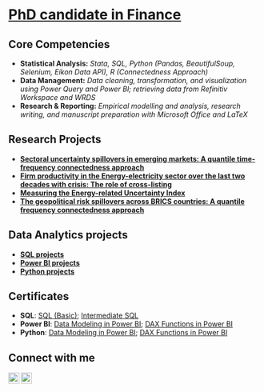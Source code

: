 # <a href="https://sites.google.com/view/tamdang">PhD candidate in Finance</a>

## Core Competencies
- **Statistical Analysis:** _Stata, SQL, Python (Pandas, BeautifulSoup, Selenium, Eikon Data API), R (Connectedness 
Approach)_								       		
- **Data Management:** _Data cleaning, transformation, and visualization using Power Query and Power BI; 
retrieving data from Refinitiv Workspace and WRDS_
- **Research & Reporting:** _Empirical modelling and analysis, research writing, and manuscript preparation with Microsoft Office 
and LaTeX_



## Research Projects
- [**Sectoral uncertainty spillovers in emerging markets: A quantile time-frequency connectedness approach**](https://github.com/tamdang100/research1)
- [
**Firm productivity in the Energy-electricity sector over the last two decades with crisis: The role of cross-listing**](https://github.com/tamdang100/research2)
- [**Measuring the Energy-related Uncertainty Index**](https://github.com/tamdang100/research3)
- [**The geopolitical risk spillovers across BRICS countries: A quantile frequency connectedness approach**](https://github.com/tamdang100/research4)

## Data Analytics projects
- [**SQL projects**](https://github.com/tamdang100/sql_ecom)
- [**Power BI projects**](https://github.com/tamdang100/powerbi/)
- [**Python projects**](https://github.com/tamdang100/python_projects)

## Certificates
- **SQL**: [SQL (Basic)](https://www.hackerrank.com/certificates/d2f2437bc2a1); [Intermediate SQL](https://www.datacamp.com/statement-of-accomplishment/course/bf7196a233a7c2827a0891f47d11e63be055adcd?raw=1)
- **Power BI**: [Data Modeling in Power BI](https://www.datacamp.com/statement-of-accomplishment/course/c3305f6a12602e565e251bf4ab396049674ae1ae?raw=1); [DAX Functions in Power BI](https://www.datacamp.com/statement-of-accomplishment/course/be6bfe2ff2211300ab60baede5f22ce618b9e18e?raw=1)
- **Python**: [Data Modeling in Power BI](https://www.datacamp.com/statement-of-accomplishment/course/c3305f6a12602e565e251bf4ab396049674ae1ae?raw=1); [DAX Functions in Power BI](https://www.datacamp.com/statement-of-accomplishment/course/be6bfe2ff2211300ab60baede5f22ce618b9e18e?raw=1)



<h2> Connect with me</h2>

[<img align="left" alt="JoshMadakor | LinkedIn" width="22px" src="https://cdn.jsdelivr.net/npm/simple-icons@v3/icons/linkedin.svg" />][linkedin]
[<img align="left" alt="JoshMadakor | Instagram" width="22px" src="https://cdn.jsdelivr.net/npm/simple-icons@3.13.0/icons/googlescholar.svg" />][scholar]


[scholar]: https://scholar.google.com/citations?user=THEA4PcAAAAJ&hl=en
[linkedin]: https://www.linkedin.com/in/tam-dang-572724134/

<!--
**joshmadakor1/joshmadakor1** is a ✨ _special_ ✨ repository because its `README.md` (this file) appears on your GitHub profile.

Here are some ideas to get you started:

- 🔭 I’m currently working on ...
- 🌱 I’m currently learning ...
- 👯 I’m looking to collaborate on ...
- 🤔 I’m looking for help with ...
- 💬 Ask me about ...
- 📫 How to reach me: ...
- 😄 Pronouns: ...
- ⚡ Fun fact: ...
-->
